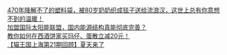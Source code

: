   
[470年降解不了的塑料袋，被80岁奶奶织成毯子送给流浪汉，这世上总有你意想不到的温暖！](http://www.dianyue.me/archives/850/tvl6xa8a9jtec1so/)  
[加盟国际太阳能联盟，国内能源结构真能彻底完善？](http://www.dianyue.me/archives/152/rfvetu0fhe6vu54x/)  
[教你如何在西酒饼家买玛仔、蛋散立减20元！](http://www.dianyue.me/archives/209/3xfl6250jmyxzro1/)  
[【猫王国上海第21期回顾】夏天来了](http://www.dianyue.me/archives/309/5pjn3fhnptjdpo3u/)